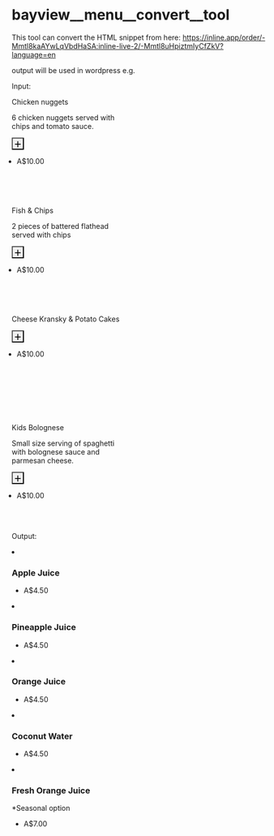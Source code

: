 # bayview__menu__convert__tool

This tool can convert the HTML snippet from here:
https://inline.app/order/-Mmtl8kaAYwLqVbdHaSA:inline-live-2/-Mmtl8uHpiztmIyCfZkV?language=en

output will be used in wordpress
e.g.

Input:
<div class="lg:flex lg:flex-wrap lg:-my-4 lg:-mx-2"><article data-meal-item-id="113865" class="bg-white border rounded border-grey-200 outline-none cursor-pointer focus:shadow-xl transition duration-700 hover:shadow-xl px-4 py-3 m-2 flex justify-between overflow-hidden relative" tabindex="0" style="height: 200px; width: calc(50% - 20px);"><div class="w-full flex flex-col flex-wrap justify-between pr-3"><div class="owl-1"><p class="text-base font-medium leading-normal">Chicken nuggets</p><div class="text-s leading-normal text-grey-600 overflow-hidden line-clamp markdown" style="max-height: 55px;"><p>6 chicken nuggets served with chips and tomato sauce.</p></div></div><div class="flex flex-col"><div class="mb-1 text-sm" data-cy="meal-item-availibility" hidden=""><span class="text-grey-400" data-i18n-key="takeoutOrderPage.categoryMealItemInventoryText"></span></div><div class="flex justify-start text-left items-center"><button class="bg-primary-bg text-primary-text leading-none disabled:bg-grey-200" style="width: 24px; height: 24px; line-height: 23px; padding: 0px; text-align: center; border-radius: 1px;"><span style="font-size: 23px;">+</span></button><ul style="padding-left: 10px;"><li class="text-sm leading-normal font-medium">A$10.00</li></ul></div></div></div><div class="overflow-hidden flex-shrink-0 -mr-4 -my-3"></div><div hidden="" class="absolute top-0 right-0 text-primary-text" style="width: 0px; height: 0px; border-style: solid; border-width: 0px 44px 44px 0px; border-color: transparent rgb(255, 135, 14) transparent transparent;"><div style="font-size: 16px; position: absolute; right: -38px;">0</div></div></article><article data-meal-item-id="113870" class="bg-white border rounded border-grey-200 outline-none cursor-pointer focus:shadow-xl transition duration-700 hover:shadow-xl px-4 py-3 m-2 flex justify-between overflow-hidden relative" tabindex="0" style="height: 200px; width: calc(50% - 20px);"><div class="w-full flex flex-col flex-wrap justify-between pr-3"><div class="owl-1"><p class="text-base font-medium leading-normal">Fish &amp; Chips</p><div class="text-s leading-normal text-grey-600 overflow-hidden line-clamp markdown" style="max-height: 55px;"><p>2 pieces of battered flathead served with chips</p></div></div><div class="flex flex-col"><div class="mb-1 text-sm" data-cy="meal-item-availibility" hidden=""><span class="text-grey-400" data-i18n-key="takeoutOrderPage.categoryMealItemInventoryText"></span></div><div class="flex justify-start text-left items-center"><button class="bg-primary-bg text-primary-text leading-none disabled:bg-grey-200" style="width: 24px; height: 24px; line-height: 23px; padding: 0px; text-align: center; border-radius: 1px;"><span style="font-size: 23px;">+</span></button><ul style="padding-left: 10px;"><li class="text-sm leading-normal font-medium">A$10.00</li></ul></div></div></div><div class="overflow-hidden flex-shrink-0 -mr-4 -my-3"></div><div hidden="" class="absolute top-0 right-0 text-primary-text" style="width: 0px; height: 0px; border-style: solid; border-width: 0px 44px 44px 0px; border-color: transparent rgb(255, 135, 14) transparent transparent;"><div style="font-size: 16px; position: absolute; right: -38px;">0</div></div></article><article data-meal-item-id="113868" class="bg-white border rounded border-grey-200 outline-none cursor-pointer focus:shadow-xl transition duration-700 hover:shadow-xl px-4 py-3 m-2 flex justify-between overflow-hidden relative" tabindex="0" style="height: 200px; width: calc(50% - 20px);"><div class="w-full flex flex-col flex-wrap justify-between pr-3"><div class="owl-1"><p class="text-base font-medium leading-normal">Cheese Kransky &amp; Potato Cakes</p></div><div class="flex flex-col"><div class="mb-1 text-sm" data-cy="meal-item-availibility" hidden=""><span class="text-grey-400" data-i18n-key="takeoutOrderPage.categoryMealItemInventoryText"></span></div><div class="flex justify-start text-left items-center"><button class="bg-primary-bg text-primary-text leading-none disabled:bg-grey-200" style="width: 24px; height: 24px; line-height: 23px; padding: 0px; text-align: center; border-radius: 1px;"><span style="font-size: 23px;">+</span></button><ul style="padding-left: 10px;"><li class="text-sm leading-normal font-medium">A$10.00</li></ul></div></div></div><div class="overflow-hidden flex-shrink-0 -mr-4 -my-3"></div><div hidden="" class="absolute top-0 right-0 text-primary-text" style="width: 0px; height: 0px; border-style: solid; border-width: 0px 44px 44px 0px; border-color: transparent rgb(255, 135, 14) transparent transparent;"><div style="font-size: 16px; position: absolute; right: -38px;">0</div></div></article><article data-meal-item-id="173461" class="bg-white border rounded border-grey-200 outline-none cursor-pointer focus:shadow-xl transition duration-700 hover:shadow-xl px-4 py-3 m-2 flex justify-between overflow-hidden relative" tabindex="0" style="height: 200px; width: calc(50% - 20px);"><div class="w-full flex flex-col flex-wrap justify-between pr-3"><div class="owl-1"><p class="text-base font-medium leading-normal">Kids Bolognese</p><div class="text-s leading-normal text-grey-600 overflow-hidden line-clamp markdown" style="max-height: 55px;"><p>Small size serving of spaghetti with bolognese sauce and parmesan cheese.</p></div></div><div class="flex flex-col"><div class="mb-1 text-sm" data-cy="meal-item-availibility" hidden=""><span class="text-grey-400" data-i18n-key="takeoutOrderPage.categoryMealItemInventoryText"></span></div><div class="flex justify-start text-left items-center"><button class="bg-primary-bg text-primary-text leading-none disabled:bg-grey-200" style="width: 24px; height: 24px; line-height: 23px; padding: 0px; text-align: center; border-radius: 1px;"><span style="font-size: 23px;">+</span></button><ul style="padding-left: 10px;"><li class="text-sm leading-normal font-medium">A$10.00</li></ul></div></div></div><div class="overflow-hidden flex-shrink-0 -mr-4 -my-3"></div><div hidden="" class="absolute top-0 right-0 text-primary-text" style="width: 0px; height: 0px; border-style: solid; border-width: 0px 44px 44px 0px; border-color: transparent rgb(255, 135, 14) transparent transparent;"><div style="font-size: 16px; position: absolute; right: -38px;">0</div></div></article></div>


Output:
<li class="erm_product">
  <h3 class="erm_product_title"><span>Apple Juice</span><span class="dotted"></span></h3>
  <div class="erm_product_desc">
      <p></p>
  </div>
  <div class="erm_product_price">
      <ul>
          <li><span class="price">A$4.50</span></li>
      </ul>
  </div>
  <div class="clear"></div><span class="price-name"></span>
</li>
<li class="erm_product">
  <h3 class="erm_product_title"><span>Pineapple Juice</span><span class="dotted"></span></h3>
  <div class="erm_product_desc">
      <p></p>
  </div>
  <div class="erm_product_price">
      <ul>
          <li><span class="price">A$4.50</span></li>
      </ul>
  </div>
  <div class="clear"></div><span class="price-name"></span>
</li>
<li class="erm_product">
  <h3 class="erm_product_title"><span>Orange Juice</span><span class="dotted"></span></h3>
  <div class="erm_product_desc">
      <p></p>
  </div>
  <div class="erm_product_price">
      <ul>
          <li><span class="price">A$4.50</span></li>
      </ul>
  </div>
  <div class="clear"></div><span class="price-name"></span>
</li>
<li class="erm_product">
  <h3 class="erm_product_title"><span>Coconut Water</span><span class="dotted"></span></h3>
  <div class="erm_product_desc">
      <p></p>
  </div>
  <div class="erm_product_price">
      <ul>
          <li><span class="price">A$4.50</span></li>
      </ul>
  </div>
  <div class="clear"></div><span class="price-name"></span>
</li>
<li class="erm_product">
  <h3 class="erm_product_title"><span>Fresh Orange Juice</span><span class="dotted"></span></h3>
  <div class="erm_product_desc">
      <p>*Seasonal option</p>
  </div>
  <div class="erm_product_price">
      <ul>
          <li><span class="price">A$7.00</span></li>
      </ul>
  </div>
  <div class="clear"></div><span class="price-name"></span>
</li>
